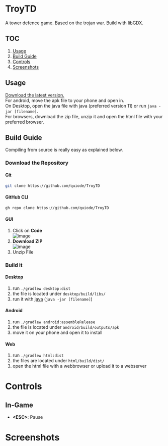 # TroyTD
 A tower defence game. Based on the trojan war. Build with [libGDX](https://github.com/libgdx/libgdx). 
## TOC
1. [Usage](#usage)
2. [Build Guide](#build-guide)
3. [Controls](#controls)
4. [Screenshots](#screenshots)
## Usage
[Download the latest version.](https://github.com/quiode/TroyTD/releases/latest)  
For android, move the apk file to your phone and open in.  
On Desktop, open the java file with java (preferred version 11) or run `java -jar [filename]`.  
For browsers, download the zip file, unzip it and open the html file with your preferred browser.
## Build Guide
Compiling from source is really easy as explained below.
### Download the Repository
#### Git
```bash
git clone https://github.com/quiode/TroyTD
```
#### GitHub CLI
```bash
gh repo clone https://github.com/quiode/TroyTD
```
#### GUI
1. Click on **Code**  
![image](https://user-images.githubusercontent.com/51075975/143856848-f05fa387-ccc1-4671-86c0-8b7cf52b4c79.png)
1. **Download ZIP**  
![image](https://user-images.githubusercontent.com/51075975/143857037-5f751b5c-9fe8-4155-9d96-373a8436b08b.png)
1. Unzip File
### Build it
#### Desktop
1. run `./gradlew desktop:dist`
2. the file is located under `desktop/build/libs/`
3. run it with [java](https://www.oracle.com/java/technologies/java-se-development-kit11-downloads.html) (`java -jar [filename]`)
#### Android
1. run `./gradlew android:assembleRelease`
2. the file is located under `android/build/outputs/apk`
3. move it on your phone and open it to install
#### Web
1. run `./gradlew html:dist`
2. the files are located under `html/build/dist/`
3. open the html file with a webbrowser or upload it to a webserver
# Controls
## In-Game
- **<ESC\>**: Pause
# Screenshots